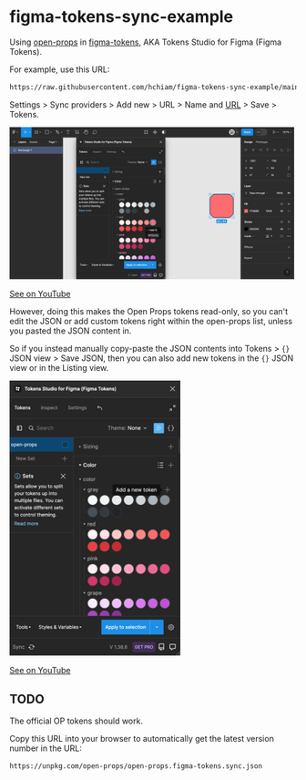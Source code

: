 # figma-tokens-sync-example

Using [open-props](https://github.com/argyleink/open-props) in [figma-tokens](https://github.com/six7/figma-tokens), AKA Tokens Studio for Figma (Figma Tokens).

For example, use this URL:

```txt
https://raw.githubusercontent.com/hchiam/figma-tokens-sync-example/main/open-props.figma-tokens.sync.json
```

Settings > Sync providers > Add new > URL > Name and [URL](https://raw.githubusercontent.com/hchiam/figma-tokens-sync-example/main/open-props.figma-tokens.sync.json) > Save > Tokens.

<a href="https://www.youtube.com/watch?v=fE9RgBHmGPQ">
  <img width="500" alt="setup" src="setup.png">
</a>

[See on YouTube](https://www.youtube.com/watch?v=fE9RgBHmGPQ)

However, doing this makes the Open Props tokens read-only, so you can't edit the JSON or add custom tokens right within the open-props list, unless you pasted the JSON content in.

So if you instead manually copy-paste the JSON contents into Tokens > `{}` JSON view > Save JSON, then you can also add new tokens in the `{}` JSON view or in the Listing view.

<a href="https://www.youtube.com/watch?v=pdxj41pnaOk">
  <img width="300" alt="JSON view of Tokens with the 'Add a new token' buttons" src="Tokens_Add_a_new_token.png">
</a>

[See on YouTube](https://www.youtube.com/watch?v=pdxj41pnaOk)

## TODO

The official OP tokens should work.

Copy this URL into your browser to automatically get the latest version number in the URL:

```txt
https://unpkg.com/open-props/open-props.figma-tokens.sync.json
```
